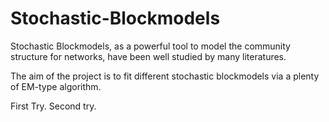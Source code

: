 Stochastic-Blockmodels
======================

Stochastic Blockmodels, as a powerful tool to model the community structure for networks, have been well studied by many literatures. 

The aim of the project is to fit different stochastic blockmodels via a plenty of EM-type algorithm.

First Try.
Second try.
